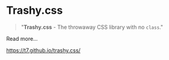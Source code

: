 # Trashy.css

> "**Trashy.css** - The throwaway CSS library with no `class`."

Read more…

https://t7.github.io/trashy.css/
